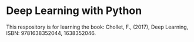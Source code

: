 # Deep Learning with Python

This respository is for learning the book: Chollet, F., (2017), Deep Learning, ISBN: 9781638352044, 1638352046.
